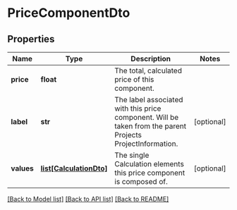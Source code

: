 # PriceComponentDto

## Properties
Name | Type | Description | Notes
------------ | ------------- | ------------- | -------------
**price** | **float** | The total, calculated price of this component. | 
**label** | **str** | The label associated with this price component. Will be taken from the parent Projects ProjectInformation. | [optional] 
**values** | [**list[CalculationDto]**](CalculationDto.md) | The single Calculation elements this price component is composed of. | [optional] 

[[Back to Model list]](../README.md#documentation-for-models) [[Back to API list]](../README.md#documentation-for-api-endpoints) [[Back to README]](../README.md)


